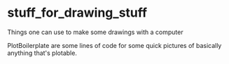 # stuff_for_drawing_stuff
Things one can use to make some drawings with a computer

PlotBoilerplate are some lines of code for some quick pictures of basically anything that's plotable.
